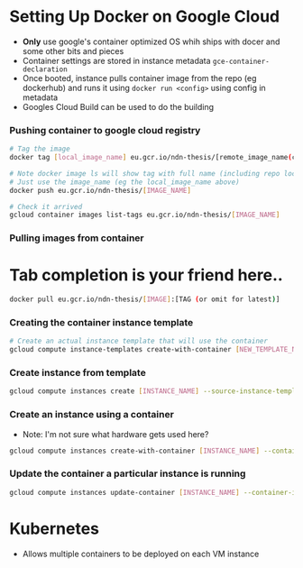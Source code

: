 # Setting Up Docker on Google Cloud
- **Only** use google's container optimized OS whih ships with docer and some other bits and pieces
- Container settings are stored in instance metadata ```gce-container-declaration```
- Once booted, instance pulls container image from the repo (eg dockerhub) and runs it using ```docker run <config>``` using config in metadata
- Googles Cloud Build can be used to do the building

### Pushing container to google cloud registry
``` bash
# Tag the image
docker tag [local_image_name] eu.gcr.io/ndn-thesis/[remote_image_name(can be same as local)]

# Note docker image ls will show tag with full name (including repo location etc)
# Just use the image_name (eg the local_image_name above)
docker push eu.gcr.io/ndn-thesis/[IMAGE_NAME]

# Check it arrived
gcloud container images list-tags eu.gcr.io/ndn-thesis/[IMAGE_NAME]
```

### Pulling images from container
# Tab completion is your friend here..
```bash
docker pull eu.gcr.io/ndn-thesis/[IMAGE]:[TAG (or omit for latest)]
```
### Creating the container instance template

```bash
# Create an actual instance template that will use the container
gcloud compute instance-templates create-with-container [NEW_TEMPLATE_NAME] --container-image eu.gcr.io/ndn-thesis/[CONTAINER_NAME]
```

### Create instance from template
```bash
gcloud compute instances create [INSTANCE_NAME] --source-instance-template [TEMPLATE_NAME]
```

### Create an instance using a container
- Note: I'm not sure what hardware gets used here?
```bash
gcloud compute instances create-with-container [INSTANCE_NAME] --container-image [DOCKER_IMAGE]```
```

### Update the container a particular instance is running
```bash
gcloud compute instances update-container [INSTANCE_NAME] --container-image [DOCKER_IMAGE]```
```

# Kubernetes
- Allows multiple containers to be deployed on each VM instance